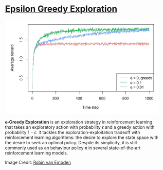 # [Epsilon Greedy Exploration](https://paperswithcode.com/method/epsilon-greedy-exploration)
![](./img/download_2_zwwuuoB.png)

**$\epsilon$-Greedy Exploration** is an exploration strategy in reinforcement learning that takes an exploratory action with probability $\epsilon$ and a greedy action with probability $1-\epsilon$. It tackles the exploration-exploitation tradeoff with reinforcement learning algorithms: the desire to explore the state space with the desire to seek an optimal policy. Despite its simplicity, it is still commonly used as an behaviour policy $\pi$ in several state-of-the-art reinforcement learning models.

Image Credit: [Robin van Embden](https://cran.r-project.org/web/packages/contextual/vignettes/sutton_barto.html)

